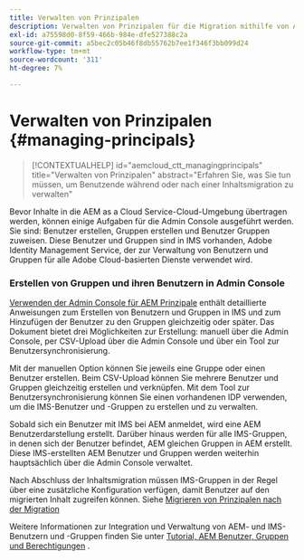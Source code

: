 ```yaml
---
title: Verwalten von Prinzipalen
description: Verwalten von Prinzipalen für die Migration mithilfe von Admin Console
exl-id: a75598d0-8f59-466b-984e-dfe527388c2a
source-git-commit: a5bec2c05b46f8db55762b7ee1f346f3bb099d24
workflow-type: tm+mt
source-wordcount: '311'
ht-degree: 7%

---
```


# Verwalten von Prinzipalen {#managing-principals}

>[!CONTEXTUALHELP]
>id="aemcloud_ctt_managingprincipals"
>title="Verwalten von Prinzipalen"
>abstract="Erfahren Sie, was Sie tun müssen, um Benutzende während oder nach einer Inhaltsmigration zu verwalten"

Bevor Inhalte in die AEM as a Cloud Service-Cloud-Umgebung übertragen werden, können einige Aufgaben für die Admin Console ausgeführt werden.  Sie sind: Benutzer erstellen, Gruppen erstellen und Benutzer Gruppen zuweisen. Diese Benutzer und Gruppen sind in IMS vorhanden, Adobe Identity Management Service, der zur Verwaltung von Benutzern und Gruppen für alle Adobe Cloud-basierten Dienste verwendet wird.

### Erstellen von Gruppen und ihren Benutzern in Admin Console

[Verwenden der Admin Console für AEM Prinzipale](https://experienceleague.adobe.com/en/docs/experience-manager-cloud-service/content/security/ims-support#how-to-set-up) enthält detaillierte Anweisungen zum Erstellen von Benutzern und Gruppen in IMS und zum Hinzufügen der Benutzer zu den Gruppen gleichzeitig oder später.  Das Dokument bietet drei Möglichkeiten zur Erstellung: manuell über die Admin Console, per CSV-Upload über die Admin Console und über ein Tool zur Benutzersynchronisierung.

Mit der manuellen Option können Sie jeweils eine Gruppe oder einen Benutzer erstellen. Beim CSV-Upload können Sie mehrere Benutzer und Gruppen gleichzeitig erstellen und verknüpfen. Mit dem Tool zur Benutzersynchronisierung können Sie einen vorhandenen IDP verwenden, um die IMS-Benutzer und -Gruppen zu erstellen und zu verwalten.

Sobald sich ein Benutzer mit IMS bei AEM anmeldet, wird eine AEM Benutzerdarstellung erstellt.  Darüber hinaus werden für alle IMS-Gruppen, in denen sich der Benutzer befindet, AEM gleichen Gruppen in AEM erstellt.  Diese IMS-erstellten AEM Benutzer und Gruppen werden weiterhin hauptsächlich über die Admin Console verwaltet.

Nach Abschluss der Inhaltsmigration müssen IMS-Gruppen in der Regel über eine zusätzliche Konfiguration verfügen, damit Benutzer auf den migrierten Inhalt zugreifen können.  Siehe [Migrieren von Prinzipalen nach der Migration](/help/journey-migration/managing-principals-after-migration.md)

Weitere Informationen zur Integration und Verwaltung von AEM- und IMS-Benutzern und -Gruppen finden Sie unter [Tutorial, AEM Benutzer, Gruppen und Berechtigungen](https://experienceleague.adobe.com/de/docs/experience-manager-learn/cloud-service/accessing/aem-users-groups-and-permissions) .
